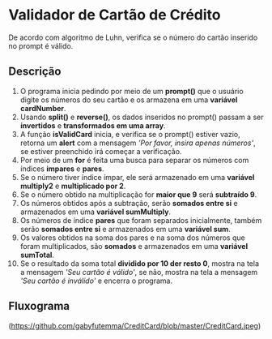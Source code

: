# Validador de Cartão de Crédito
De acordo com algoritmo de Luhn, verifica se o número do cartão inserido no prompt é válido.

## Descrição
1.  O programa inicia pedindo por meio de um **prompt()** que o usuário digite os números do seu cartão e os armazena em uma **variável cardNumber**.
2.  Usando **split()** e **reverse()**, os dados inseridos no prompt() passam a ser **invertidos** e **transformados em uma array**.
3.  A função **isValidCard** inicia, e verifica se o prompt() estiver vazio, retorna um **alert** com a mensagem *'Por favor, insira apenas números'*, se estiver preenchido irá começar a verificação.
4.  Por meio de um **for** é feita uma busca para separar os números com índices **impares** e **pares**.
5.  Se o número tiver índice ímpar, ele será
armazenado em uma **variável multiply2** e **multiplicado por 2**.
6.  Se o número obtido na multiplicação for **maior que 9** será **subtraído 9**.
7.  Os números obtidos após a subtração, serão **somados entre si** e armazenados em uma **variável sumMultiply**.
8.  Os números de índice **pares** que foram separados inicialmente, também serão **somados entre si** e armazenados em uma **variável sum**.
9.  Os valores obtidos na soma dos pares e na soma dos números que foram multiplicados, são **somados** e armazenados em uma **variável sumTotal**.
10. Se o resultado da soma total **dividido por 10 der resto 0**, mostra na tela a mensagem *'Seu cartão é válido'*, se não, mostra na tela a mensagem *'Seu cartão é inválido'* e encerra o programa.

## Fluxograma
(https://github.com/gabyfutemma/CreditCard/blob/master/CreditCard.jpeg)